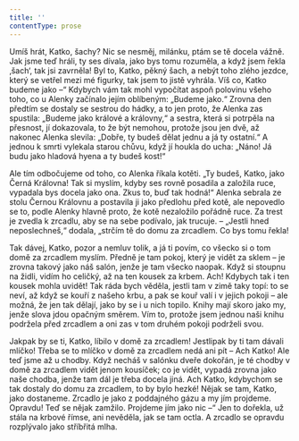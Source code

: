 ```yaml
---
title: ''
contentType: prose
---
```


Umíš hrát, Katko, šachy? Nic se nesměj, milánku, ptám se tě docela vážně. Jak jsme teď hráli, ty ses dívala, jako bys tomu rozuměla, a když jsem řekla ‚šach‘, tak jsi zavrněla! Byl to, Katko, pěkný šach, a nebýt toho zlého jezdce, který se vetřel mezi mé figurky, tak jsem to jistě vyhrála. Víš co, Katko budeme jako –“ Kdybych vám tak mohl vypočítat aspoň polovinu všeho toho, co u Alenky začínalo jejím oblíbeným: „Budeme jako.“ Zrovna den předtím se dostaly se sestrou do hádky, a to jen proto, že Alenka zas spustila: „Budeme jako králové a královny,“ a sestra, která si potrpěla na přesnost, jí dokazovala, to že být nemohou, protože jsou jen dvě, až nakonec Alenka slevila: „Dobře, ty budeš dělat jednu a já ty ostatní.“ A jednou k smrti vylekala starou chůvu, když jí houkla do ucha: „Náno! Já budu jako hladová hyena a ty budeš kost!“

Ale tím odbočujeme od toho, co Alenka říkala kotěti. „Ty budeš, Katko, jako Černá Královna! Tak si myslím, kdyby ses rovně posadila a založila ruce, vypadala bys docela jako ona. Zkus to, buď tak hodná!“ Alenka sebrala ze stolu Černou Královnu a postavila ji jako předlohu před kotě, ale nepovedlo se to, podle Alenky hlavně proto, že kotě nezaložilo pořádně ruce. Za trest je zvedla k zrcadlu, aby se na sebe podívalo, jak trucuje. – „Jestli hned neposlechneš,“ dodala, „strčím tě do domu za zrcadlem. Co bys tomu řekla!

Tak dávej, Katko, pozor a nemluv tolik, a já ti povím, co všecko si o tom domě za zrcadlem myslím. Předně je tam pokoj, který je vidět za sklem – je zrovna takový jako náš salón, jenže je tam všecko naopak. Když si stoupnu na židli, vidím ho celičký, až na ten kousek za krbem. Ach! Kdybych tak i ten kousek mohla uvidět! Tak ráda bych věděla, jestli tam v zimě taky topí: to se neví, až když se kouří z našeho krbu, a pak se kouř valí i v jejich pokoji – ale možná, že jen tak dělají, jako by se i u nich topilo. Knihy mají skoro jako my, jenže slova jdou opačným směrem. Vím to, protože jsem jednou naši knihu podržela před zrcadlem a oni zas v tom druhém pokoji podrželi svou.

Jakpak by se ti, Katko, líbilo v domě za zrcadlem! Jestlipak by ti tam dávali mlíčko! Třeba se to mlíčko v domě za zrcadlem nedá ani pít – Ach Katko! Ale teď jsme až u chodby. Když necháš v salónku dveře dokořán, je té chodby v domě za zrcadlem vidět jenom kousíček; co je vidět, vypadá zrovna jako naše chodba, jenže tam dál je třeba docela jiná. Ach Katko, kdybychom se tak dostaly do domu za zrcadlem, to by bylo hezké! Nějak se tam, Katko, jako dostaneme. Zrcadlo je jako z poddajného gázu a my jím projdeme. Opravdu! Teď se nějak zamžilo. Projdeme jím jako nic –“ Jen to dořekla, už stála na krbové římse, ani nevěděla, jak se tam octla. A zrcadlo se opravdu rozplývalo jako stříbřitá mlha.
